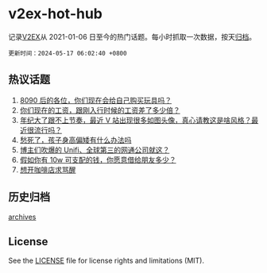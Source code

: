 # v2ex-hot-hub

 记录[V2EX](https://www.v2ex.com/)从 2021-01-06 日至今的热门话题。每小时抓取一次数据，按天[归档](archives)。

`更新时间：2024-05-17 06:02:40 +0800`

## 热议话题

1. [8090 后的各位，你们现在会给自己购买玩具吗？](https://www.v2ex.com/t/1041178)
1. [你们现在的工资，跟刚入行时候的工资差了多少倍？](https://www.v2ex.com/t/1041194)
1. [年纪大了跟不上节奏，最近 V 站出现很多如图头像，真心请教这是啥风格？最近很流行吗？](https://www.v2ex.com/t/1041208)
1. [愁死了，孩子身高偏矮有什么办法吗](https://www.v2ex.com/t/1041241)
1. [博主们吹爆的 Unifi、全球第三的网通公司就这？](https://www.v2ex.com/t/1041266)
1. [假如你有 10w 可支配的钱，你愿意借给朋友多少？](https://www.v2ex.com/t/1041212)
1. [想开咖啡店求骂醒](https://www.v2ex.com/t/1041377)

## 历史归档

[archives](archives)

## License

See the [LICENSE](LICENSE) file for license rights and limitations (MIT).
